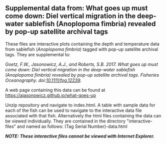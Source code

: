 <h2><strong>Supplemental data from:</strong> What goes up must come down: Diel vertical migration in the deep-water sablefish (Anoplopoma fimbria) revealed by pop-up satellite archival tags</h2>

  
These files are interactive plots containing the depth and temperature data from sablefish (_Anoplopoma fimbria_) tagged with pop-up satellite archival tags.  They are supplemental to:

<cite>Goetz, F.W., Jasonowicz, A.J., and Roberts, S.B. 2017. What goes up must come down: Diel vertical migration in the deep-water sablefish (<i>Anoplopoma fimbria</i>) revealed by pop-up satellite archival tags. Fisheries Oceanography. doi:<a href="https://doi.org/10.1111/fog.12239">10.1111/fog.12239</a>.</cite>


A web page containing this data can be found at <a href="https://ajasonowicz.github.io/what_goes_up">https://ajasonowicz.github.io/what-goes-up</a>


Unzip repository and navigate to index.html.  A table with sample data for each of the fish can be used to navigate to the interactive data file associated with that fish.  Alternatively the html files containing the data can be viewed individually.  They are contained in the directory "interactive-files" and named as follows: (Tag Serial Number)-data.html

___NOTE: These interactive files cannot be viewed with Internet Explorer.___

